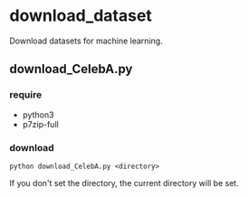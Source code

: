 # download_dataset
Download datasets for machine learning.

## download_CelebA.py
### require

- python3
- p7zip-full

### download

```
python download_CelebA.py <directory>
```
If you don't set the directory, the current directory will be set.
